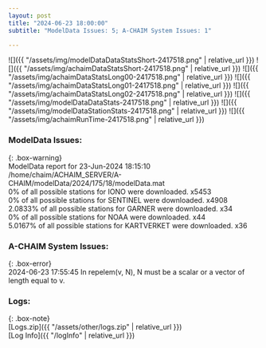 ```yaml
---
layout: post
title: "2024-06-23 18:00:00"
subtitle: "ModelData Issues: 5; A-CHAIM System Issues: 1"

---
```


![]({{ "/assets/img/modelDataDataStatsShort-2417518.png" | relative_url }})
![]({{ "/assets/img/achaimDataStatsShort-2417518.png" | relative_url }})
![]({{ "/assets/img/achaimDataStatsLong00-2417518.png" | relative_url }})
![]({{ "/assets/img/achaimDataStatsLong01-2417518.png" | relative_url }})
![]({{ "/assets/img/achaimDataStatsLong02-2417518.png" | relative_url }})
![]({{ "/assets/img/modelDataDataStats-2417518.png" | relative_url }})
![]({{ "/assets/img/modelDataStationStats-2417518.png" | relative_url }})
![]({{ "/assets/img/achaimRunTime-2417518.png" | relative_url }})


### ModelData Issues:  
  
{: .box-warning}  
 ModelData report for 23-Jun-2024 18:15:10   
 /home/chaim/ACHAIM_SERVER/A-CHAIM/modelData/2024/175/18/modelData.mat   
 0% of all possible stations for IONO were downloaded. x5453   
 0% of all possible stations for SENTINEL were downloaded. x4908   
 2.0833% of all possible stations for GARNER were downloaded. x34   
 0% of all possible stations for NOAA were downloaded. x44   
 5.0167% of all possible stations for KARTVERKET were downloaded. x36   
  
### A-CHAIM System Issues:  
  
{: .box-error}  
2024-06-23 17:55:45 In repelem(v, N), N must be a scalar or a vector of length equal to v.  

### Logs:  
  
{: .box-note}  
[Logs.zip]({{ "/assets/other/logs.zip" | relative_url }})  
[Log Info]({{ "/logInfo" | relative_url }})  
